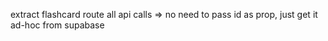 extract flashcard route
all api calls => no need to pass id as prop, just get it ad-hoc from supabase
